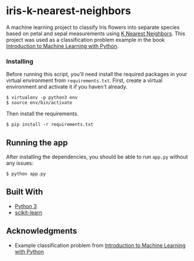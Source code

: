 # iris-k-nearest-neighbors

A machine learning project to classify Iris flowers into separate species based on petal and sepal measurements using [K Nearest Neighbors](https://en.wikipedia.org/wiki/K-nearest_neighbors_algorithm). This project was used as a classification problem example in the book [Introduction to Machine Learning with Python](https://www.amazon.ca/Introduction-Machine-Learning-Python-Scientists/dp/1449369413).

### Installing

Before running this script, you'll need install the required packages in your virtual environment from `requirements.txt`. First, create a virtual environment and activate it if you haven't already.

```
$ virtualenv -p python3 env
$ source env/bin/activate
```

Then install the requirements.

```
$ pip install -r requirements.txt
```

## Running the app

After installing the dependencies, you should be able to run `app.py` without any issues:

```
$ python app.py
```

## Built With

* [Python 3](https://www.python.org/downloads/release/python-350/)
* [scikit-learn](http://scikit-learn.org/stable/)

## Acknowledgments

* Example classification problem from [Introduction to Machine Learning with Python](https://www.amazon.ca/Introduction-Machine-Learning-Python-Scientists/dp/1449369413)
